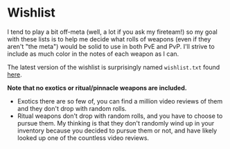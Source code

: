 # Wishlist
I tend to play a bit off-meta (well, a lot if you ask my fireteam!) so my goal with these lists is to help me decide what rolls of weapons (even if they aren't "the meta") would be solid to use in both PvE and PvP. I'll strive to include as much color in the notes of each weapon as I can.

The latest version of the wishlist is surprisingly named `wishlist.txt` found [here](https://raw.githubusercontent.com/rslifka/wishlist/master/wishlist.txt).

**Note that no exotics or ritual/pinnacle weapons are included.**
* Exotics there are so few of, you can find a million video reviews of them and they don't drop with random rolls.
* Ritual weapons don't drop with random rolls, and you have to choose to pursue them. My thinking is that they don't randomly wind up in your inventory because you decided to pursue them or not, and have likely looked up one of the countless video reviews.
